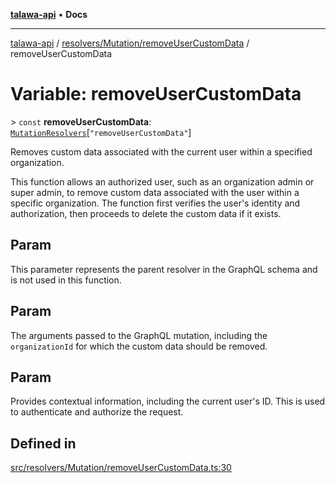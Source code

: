 [**talawa-api**](../../../../README.md) • **Docs**

***

[talawa-api](../../../../modules.md) / [resolvers/Mutation/removeUserCustomData](../README.md) / removeUserCustomData

# Variable: removeUserCustomData

\> `const` **removeUserCustomData**: [`MutationResolvers`](../../../../types/generatedGraphQLTypes/type-aliases/MutationResolvers.md)\[`"removeUserCustomData"`\]

Removes custom data associated with the current user within a specified organization.

This function allows an authorized user, such as an organization admin or super admin, to remove custom data associated with the user within a specific organization. The function first verifies the user's identity and authorization, then proceeds to delete the custom data if it exists.

## Param

This parameter represents the parent resolver in the GraphQL schema and is not used in this function.

## Param

The arguments passed to the GraphQL mutation, including the `organizationId` for which the custom data should be removed.

## Param

Provides contextual information, including the current user's ID. This is used to authenticate and authorize the request.

## Defined in

[src/resolvers/Mutation/removeUserCustomData.ts:30](https://github.com/PalisadoesFoundation/talawa-api/blob/c952c7a3bfd4b8b910fbae10313f5402ade5a9d4/src/resolvers/Mutation/removeUserCustomData.ts#L30)
